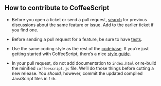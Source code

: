 ## How to contribute to CoffeeScript

* Before you open a ticket or send a pull request, [search](https://github.com/jashkenas/coffeescript/issues) for previous discussions about the same feature or issue. Add to the earlier ticket if you find one.

* Before sending a pull request for a feature, be sure to have [tests](https://github.com/jashkenas/coffeescript/tree/master/test).

* Use the same coding style as the rest of the [codebase](https://github.com/jashkenas/coffeescript/tree/master/src). If you’re just getting started with CoffeeScript, there’s a nice [style guide](https://github.com/polarmobile/coffeescript-style-guide).

* In your pull request, do not add documentation to `index.html` or re-build the minified `coffeescript.js` file. We’ll do those things before cutting a new release. You _should,_ however, commit the updated compiled JavaScript files in `lib`.